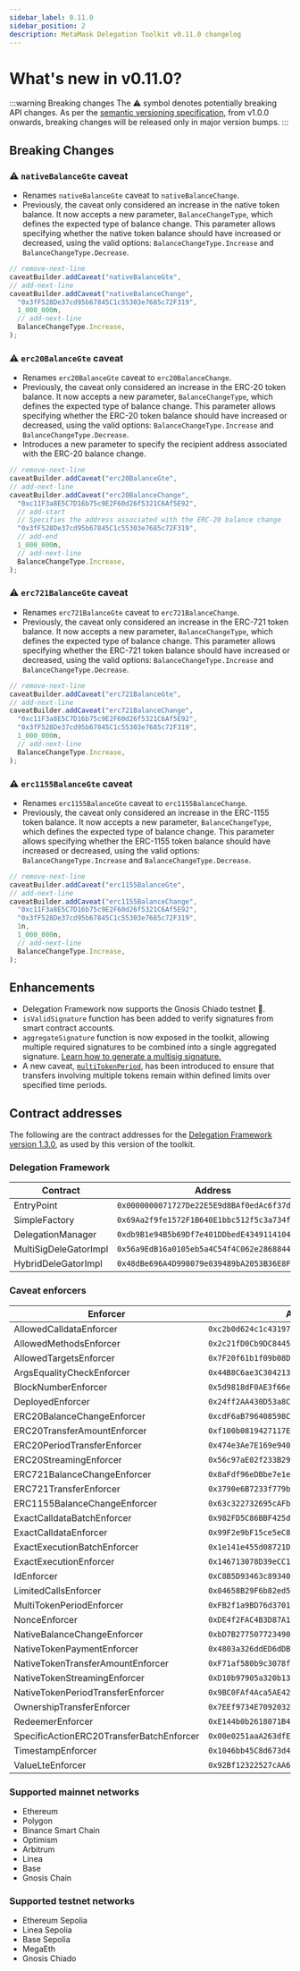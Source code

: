 ```yaml
---
sidebar_label: 0.11.0       
sidebar_position: 2
description: MetaMask Delegation Toolkit v0.11.0 changelog
---
```


# What's new in v0.11.0?

:::warning Breaking changes
The ⚠️ symbol denotes potentially breaking API changes.
As per the [semantic versioning specification](https://semver.org/#spec-item-4), from v1.0.0 onwards,
breaking changes will be released only in major version bumps.
:::


## Breaking Changes

### ⚠️ `nativeBalanceGte` caveat

- Renames `nativeBalanceGte` caveat to `nativeBalanceChange`.
- Previously, the caveat only considered an increase in the native token 
balance. It now accepts a new parameter, `BalanceChangeType`, which defines the 
expected type of balance change. This parameter allows specifying whether the 
native token balance should have increased or decreased, using the valid 
options: `BalanceChangeType.Increase` and `BalanceChangeType.Decrease`.

```typescript
// remove-next-line
caveatBuilder.addCaveat("nativeBalanceGte",
// add-next-line
caveatBuilder.addCaveat("nativeBalanceChange",
  "0x3fF528De37cd95b67845C1c55303e7685c72F319",
  1_000_000n,
  // add-next-line
  BalanceChangeType.Increase,
);
```

### ⚠️ `erc20BalanceGte` caveat

- Renames `erc20BalanceGte` caveat to `erc20BalanceChange`.
- Previously, the caveat only considered an increase in the ERC-20 token 
balance. It now accepts a new parameter, `BalanceChangeType`, which defines the 
expected type of balance change. This parameter allows specifying whether the 
ERC-20 token balance should have increased or decreased, using the valid 
options: `BalanceChangeType.Increase` and `BalanceChangeType.Decrease`.
- Introduces a new parameter to specify the recipient address associated with the ERC-20 balance change.

```typescript
// remove-next-line
caveatBuilder.addCaveat("erc20BalanceGte",
// add-next-line
caveatBuilder.addCaveat("erc20BalanceChange",
  "0xc11F3a8E5C7D16b75c9E2F60d26f5321C6Af5E92",
  // add-start
  // Specifies the address associated with the ERC-20 balance change
  "0x3fF528De37cd95b67845C1c55303e7685c72F319",
  // add-end
  1_000_000n,
  // add-next-line
  BalanceChangeType.Increase,
);
```

### ⚠️ `erc721BalanceGte` caveat

- Renames `erc721BalanceGte` caveat to `erc721BalanceChange`.
- Previously, the caveat only considered an increase in the ERC-721 token 
balance. It now accepts a new parameter, `BalanceChangeType`, which defines the 
expected type of balance change. This parameter allows specifying whether the 
ERC-721 token balance should have increased or decreased, using the valid 
options: `BalanceChangeType.Increase` and `BalanceChangeType.Decrease`.

```typescript
// remove-next-line
caveatBuilder.addCaveat("erc721BalanceGte",
// add-next-line
caveatBuilder.addCaveat("erc721BalanceChange",
  "0xc11F3a8E5C7D16b75c9E2F60d26f5321C6Af5E92",
  "0x3fF528De37cd95b67845C1c55303e7685c72F319",
  1_000_000n,
  // add-next-line
  BalanceChangeType.Increase,
);
```

### ⚠️ `erc1155BalanceGte` caveat

- Renames `erc1155BalanceGte` caveat to `erc1155BalanceChange`.
- Previously, the caveat only considered an increase in the ERC-1155 token 
balance. It now accepts a new parameter, `BalanceChangeType`, which defines the 
expected type of balance change. This parameter allows specifying whether the 
ERC-1155 token balance should have increased or decreased, using the valid 
options: `BalanceChangeType.Increase` and `BalanceChangeType.Decrease`.

```typescript
// remove-next-line
caveatBuilder.addCaveat("erc1155BalanceGte",
// add-next-line
caveatBuilder.addCaveat("erc1155BalanceChange",
  "0xc11F3a8E5C7D16b75c9E2F60d26f5321C6Af5E92",
  "0x3fF528De37cd95b67845C1c55303e7685c72F319",
  1n,
  1_000_000n,
  // add-next-line
  BalanceChangeType.Increase,
);
```

## Enhancements

- Delegation Framework now supports the Gnosis Chiado testnet 🎉.
- `isValidSignature` function has been added to verify signatures from smart contract accounts.
- `aggregateSignature` function is now exposed in the toolkit, allowing 
multiple required signatures to be combined into a single aggregated signature. 
[Learn how to generate a multisig signature.](../how-to/generate-multisig-signature.md)
- A new caveat, [`multiTokenPeriod`](../reference/caveats.md#multitokenperiod), has been introduced to ensure that transfers involving multiple tokens remain within defined limits over specified time periods.

## Contract addresses

The following are the contract addresses for the
[Delegation Framework version 1.3.0](https://github.com/MetaMask/delegation-framework/blob/v1.3.0/documents/Deployments.md),
as used by this version of the toolkit.

### Delegation Framework

| Contract | Address |
|----------|---------|
| EntryPoint | `0x0000000071727De22E5E9d8BAf0edAc6f37da032` |
| SimpleFactory | `0x69Aa2f9fe1572F1B640E1bbc512f5c3a734fc77c` |
| DelegationManager | `0xdb9B1e94B5b69Df7e401DDbedE43491141047dB3` |
| MultiSigDeleGatorImpl | `0x56a9EdB16a0105eb5a4C54f4C062e2868844f3A7` |
| HybridDeleGatorImpl | `0x48dBe696A4D990079e039489bA2053B36E8FFEC4` |

### Caveat enforcers

| Enforcer | Address |
|----------|---------|
| AllowedCalldataEnforcer | `0xc2b0d624c1c4319760C96503BA27C347F3260f55` |
| AllowedMethodsEnforcer | `0x2c21fD0Cb9DC8445CB3fb0DC5E7Bb0Aca01842B5` |
| AllowedTargetsEnforcer | `0x7F20f61b1f09b08D970938F6fa563634d65c4EeB` |
| ArgsEqualityCheckEnforcer | `0x44B8C6ae3C304213c3e298495e12497Ed3E56E41` |
| BlockNumberEnforcer | `0x5d9818dF0AE3f66e9c3D0c5029DAF99d1823ca6c` |
| DeployedEnforcer | `0x24ff2AA430D53a8CD6788018E902E098083dcCd2` |
| ERC20BalanceChangeEnforcer | `0xcdF6aB796408598Cea671d79506d7D48E97a5437` |
| ERC20TransferAmountEnforcer | `0xf100b0819427117EcF76Ed94B358B1A5b5C6D2Fc` |
| ERC20PeriodTransferEnforcer| `0x474e3Ae7E169e940607cC624Da8A15Eb120139aB` |
| ERC20StreamingEnforcer | `0x56c97aE02f233B29fa03502Ecc0457266d9be00e` |      
| ERC721BalanceChangeEnforcer | `0x8aFdf96eDBbe7e1eD3f5Cd89C7E084841e12A09e` |
| ERC721TransferEnforcer | `0x3790e6B7233f779b09DA74C72b6e94813925b9aF` |
| ERC1155BalanceChangeEnforcer | `0x63c322732695cAFbbD488Fc6937A0A7B66fC001A` |
| ExactCalldataBatchEnforcer | `0x982FD5C86BBF425d7d1451f974192d4525113DfD`  |
| ExactCalldataEnforcer | `0x99F2e9bF15ce5eC84685604836F71aB835DBBdED` |
| ExactExecutionBatchEnforcer | `0x1e141e455d08721Dd5BCDA1BaA6Ea5633Afd5017` |
| ExactExecutionEnforcer | `0x146713078D39eCC1F5338309c28405ccf85Abfbb` |
| IdEnforcer | `0xC8B5D93463c893401094cc70e66A206fb5987997` |
| LimitedCallsEnforcer | `0x04658B29F6b82ed55274221a06Fc97D318E25416` |
| MultiTokenPeriodEnforcer | `0xFB2f1a9BD76d3701B730E5d69C3219D42D80eBb7` |
| NonceEnforcer | `0xDE4f2FAC4B3D87A1d9953Ca5FC09FCa7F366254f` |
| NativeBalanceChangeEnforcer | `0xbD7B277507723490Cd50b12EaaFe87C616be6880` |
| NativeTokenPaymentEnforcer | `0x4803a326ddED6dDBc60e659e5ed12d85c7582811` |
| NativeTokenTransferAmountEnforcer | `0xF71af580b9c3078fbc2BBF16FbB8EEd82b330320` |
| NativeTokenStreamingEnforcer | `0xD10b97905a320b13a0608f7E9cC506b56747df19` |
| NativeTokenPeriodTransferEnforcer | `0x9BC0FAf4Aca5AE429F4c06aEEaC517520CB16BD9` |
| OwnershipTransferEnforcer | `0x7EEf9734E7092032B5C56310Eb9BbD1f4A524681` |
| RedeemerEnforcer | `0xE144b0b2618071B4E56f746313528a669c7E65c5` |
| SpecificActionERC20TransferBatchEnforcer | `0x00e0251aaA263dfE3B3541B758A82D1CBA1c3B6D` |
| TimestampEnforcer | `0x1046bb45C8d673d4ea75321280DB34899413c069` |
| ValueLteEnforcer | `0x92Bf12322527cAA612fd31a0e810472BBB106A8F` |

### Supported mainnet networks
- Ethereum
- Polygon
- Binance Smart Chain
- Optimism
- Arbitrum
- Linea
- Base
- Gnosis Chain

### Supported testnet networks
- Ethereum Sepolia
- Linea Sepolia
- Base Sepolia
- MegaEth
- Gnosis Chiado